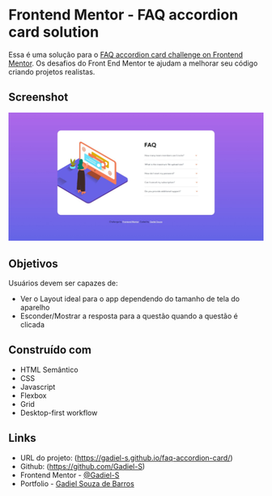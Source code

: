 # Frontend Mentor - FAQ accordion card solution

Essa é uma solução para o [FAQ accordion card challenge on Frontend Mentor](https://www.frontendmentor.io/challenges/faq-accordion-card-XlyjD0Oam). Os desafios do Front End Mentor te ajudam a melhorar seu código criando projetos realistas.

## Screenshot

![](./images/capa-faq-accordion-card.jpeg)

## Objetivos

Usuários devem ser capazes de:

- Ver o Layout ideal para o app dependendo do tamanho de tela do aparelho
- Esconder/Mostrar a resposta para a questão quando a questão é clicada

## Construído com

- HTML Semântico
- CSS
- Javascript
- Flexbox
- Grid
- Desktop-first workflow

## Links

- URL do projeto: (https://gadiel-s.github.io/faq-accordion-card/)
- Github: (https://github.com/Gadiel-S)
- Frontend Mentor - [@Gadiel-S](https://www.frontendmentor.io/profile/Gadiel-S)
- Portfolio - [Gadiel Souza de Barros](https://gadiel-s.github.io/meu-portfolio/)
